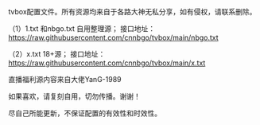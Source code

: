 tvbox配置文件。所有资源均来自于各路大神无私分享，如有侵权，请联系删除。

（1）1.txt 和nbgo.txt 自用整理源；
接口地址：https://raw.githubusercontent.com/cnnbgo/tvbox/main/nbgo.txt

（2）x.txt  18+源；
接口地址：https://raw.githubusercontent.com/cnnbgo/tvbox/main/x.txt

直播福利源内容来自大佬YanG-1989



如果喜欢，请复刻自用，切勿传播。谢谢！

尽自己所能更新，不保证配置的有效性和时效性。
